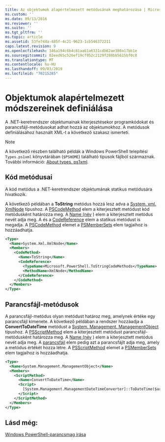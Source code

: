 ```yaml
---
title: Az objektumok alapértelmezett metódusának meghatározása | Microsoft Docs
ms.custom: ''
ms.date: 09/13/2016
ms.reviewer: ''
ms.suite: ''
ms.tgt_pltfrm: ''
ms.topic: article
ms.assetid: 53fe744a-485f-4c21-9623-1cb546372211
caps.latest.revision: 9
ms.openlocfilehash: 346a194c6b4c81aa61a6331cdb62ae380a17bb1e
ms.sourcegitcommit: 02eed65c526ef19cf952c2129f280bb5615bf0c8
ms.translationtype: MT
ms.contentlocale: hu-HU
ms.lasthandoff: 09/03/2019
ms.locfileid: "70215285"
---
```

# <a name="defining-default-methods-for-objects"></a>Objektumok alapértelmezett módszereinek definiálása

A .NET-keretrendszer objektumainak kiterjesztésekor programkódokat és parancsfájl-metódusokat adhat hozzá az objektumokhoz.
A metódusok definiálásához használt XML-t a következő szakasz ismerteti.

> [!NOTE]
> A következő részben található példák a Windows PowerShell telepítési `Types.ps1xml` könyvtárában (`$PSHOME`) található típusok fájlból származnak. További információ: [About types. ps1xml](/powershell/module/microsoft.powershell.core/about/about_types.ps1xml).

## <a name="code-methods"></a>Kód metódusai

A kód metódus a .NET-keretrendszer objektumának statikus metódusára hivatkozik.

A következő példában a **ToString** metódus hozzá lesz adva a [System. xml. XmlNode](/dotnet/api/System.Xml.XmlNode) típushoz. A [PSCodeMethod](/dotnet/api/system.management.automation.pscodemethod) elem a kiterjesztett metódust kód metódusként határozza meg. A [Name (név](/dotnet/api/system.management.automation.psmemberinfo.name?view=pscore-6.2.0#System_Management_Automation_PSMemberInfo_Name) ) elem a kiterjesztett metódus nevét adja meg. A és a [CodeReference](/dotnet/api/system.management.automation.pscodemethod.codereference?view=pscore-6.2.0#System_Management_Automation_PSCodeMethod_CodeReference) elem a statikus metódust is megadja. A [PSCodeMethod](/dotnet/api/system.management.automation.pscodemethod) elemet a [PSMemberSets](/dotnet/api/system.management.automation.psmemberset?view=pscore-6.2.0) elem tagjaihoz is hozzáadhatja.

```xml
<Type>
  <Name>System.Xml.XmlNode</Name>
  <Members>
    <CodeMethod>
      <Name>ToString</Name>
      <CodeReference>
        <TypeName>Microsoft.PowerShell.ToStringCodeMethods</TypeName>
        <MethodName>XmlNode</MethodName>
      </CodeReference>
    </CodeMethod>
  </Members>
</Type>
```

## <a name="script-methods"></a>Parancsfájl-metódusok

A parancsfájl-metódus olyan metódust határoz meg, amelynek értéke egy parancsfájl kimenete. A következő példában a rendszer hozzáadja a **ConvertToDateTime** metódust a [System. Management. ManagementObject](/dotnet/api/System.Management.ManagementObject) típushoz. A [PSScriptMethod](/dotnet/api/system.management.automation.psscriptmethod?view=pscore-6.2.0) elem a kiterjesztett metódust parancsfájl-metódusként határozza meg. A [Name (név](/dotnet/api/system.management.automation.psmemberinfo.name?view=pscore-6.2.0#System_Management_Automation_PSMemberInfo_Name) ) elem a kiterjesztett metódus nevét adja meg. A [parancsfájl](/dotnet/api/system.management.automation.psscriptmethod.script?view=pscore-6.2.0#System_Management_Automation_PSScriptMethod_Script) elem pedig azt a parancsfájlt adja meg, amely a metódus értékét hozza létre. A [PSScriptMethod](/dotnet/api/system.management.automation.psscriptmethod?view=pscore-6.2.0) elemet a [PSMemberSets](/dotnet/api/system.management.automation.psmemberset?view=pscore-6.2.0) elem tagjaihoz is hozzáadhatja.

```xml
<Type>
  <Name>System.Management.ManagementObject</Name>
  <Members>
    <ScriptMethod>
      <Name>ConvertToDateTime</Name>
      <Script>
        [System.Management.ManagementDateTimeConverter]::ToDateTime($args[0])
      </Script>
    </ScriptMethod>
  </Members>
</Type>
```

## <a name="see-also"></a>Lásd még:

[Windows PowerShell-parancsmag írása](./writing-a-windows-powershell-cmdlet.md)
